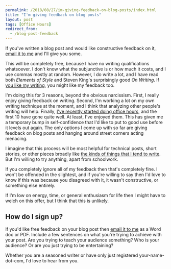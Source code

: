 ```yaml
---
permalink: /2018/08/27/im-giving-feedback-on-blog-posts/index.html
title: "I'm giving feedback on blog posts"
layout: post
tags: [Office Hours]
redirect_from:
  - /blog-post-feedback
---
```

If you've written a blog post and would like constructive feedback on it, [email it to me](robqheaton@gmail.com) and I'll give you some.

This will be completely free, because I have no writing qualifications whatsoever. I don't know what the subjunctive is or how much it costs, and I use commas mostly at random. However, I do write a lot, and I have read both *Elements of Style* and Steven King's surprisingly good *On Writing*. If [you like my writing](/best-of), you might like my feedback too.

I'm doing this for 3 reasons, beyond the obvious narcissism. First, I really enjoy giving feedback on writing. Second, I'm working a lot on my own writing technique at the moment, and I think that analyzing other people's writing will help. Finally, [I've recently started doing office hours](/office-hours), and the first 10 have gone quite well. At least, I've enjoyed them. This has given me a temporary bump in self-confidence that I'd like to put to good use before it levels out again. The only options I come up with so far are giving feedback on blog posts and hanging around street corners acting menacing.

I imagine that this process will be most helpful for technical posts, short stories, or other pieces broadly like [the kinds of things that I tend to write](/best-of). But I'm willing to try anything, apart from schoolwork.

If you completely ignore all of my feedback then that's completely fine. I won't be offended in the slightest, and if you're willing to say then I'd love to know if this was because you disagreed with it, it wasn't constructive, or something else entirely.

If I'm low on energy, time, or general enthusiasm for life then I might have to welch on this offer, but I think that this is unlikely.

## How do I sign up?

If you'd like free feedback on your blog post then [email it to me](mailto:robqheaton@gmail.com) as a Word doc or PDF. Include a few sentences on what you're trying to achieve with your post. Are you trying to teach your audience something? Who is your audience? Or are you just trying to be entertaining?

Whether you are a seasoned writer or have only just registered your-name-dot-com, I'd love to hear from you.
